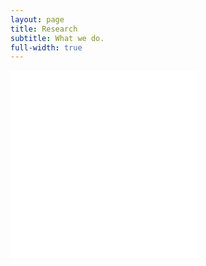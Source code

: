 ```yaml
---
layout: page
title: Research
subtitle: What we do.
full-width: true
---
```


<object data="/assets/Research_07062023_1.pdf" type="application/pdf" width="80%" height="670rem" data="/assets/Research_07062023_1.pdf#zoom=85&scrollbar=0&toolbar=0&navpanes=0" id="pdf_content" style="pointer-events: none;" align="middle">
    <embed src="/assets/Research_07062023_1.pdf#zoom=85&scrollbar=0&toolbar=0&navpanes=0">
    </embed>
</object>

<object data="/assets/Research_07062023_2.pdf" type="application/pdf" width="80%" height="670rem" data="/assets/Research_07062023_2.pdf#zoom=85&scrollbar=0&toolbar=0&navpanes=0" id="pdf_content" style="pointer-events: none;" align="middle">
    <embed src="/assets/Research_07062023_2.pdf#zoom=85&scrollbar=0&toolbar=0&navpanes=0">
    </embed>
</object>



